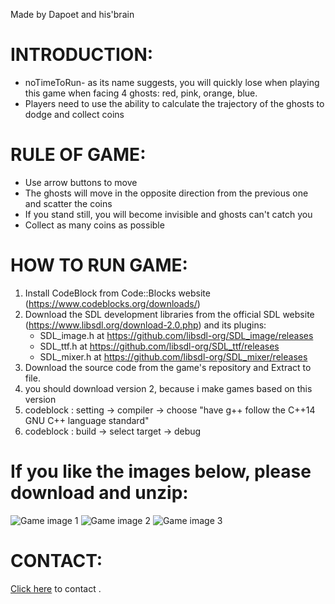 <!DOCTYPE html>
<html>
  <head>
    <meta charset="UTF-8">
    
  </head>
  <body>
    <div>
      <p>Made by Dapoet and his'brain</p>
    </div>
    <div>
      <h1>INTRODUCTION:</h1>
      <ul>
        <li>noTimeToRun- as its name suggests, you will quickly lose when playing this game when facing 4 ghosts: red, pink, orange, blue.</li>
        <li>Players need to use the ability to calculate the trajectory of the ghosts to dodge and collect coins</li>
      </ul>
    </div>
    <div>
      <h1>RULE OF GAME:</h1>
      <ul>
        <li>Use arrow buttons to move</li>
        <li>The ghosts will move in the opposite direction from the previous one and scatter the coins</li>
        <li>If you stand still, you will become invisible and ghosts can't catch you</li>
        <li>Collect as many coins as possible</li>
      </ul>
    </div>
    <div>
      <h1>HOW TO RUN GAME:</h1>
      <ol>
        <li>Install CodeBlock from Code::Blocks website (<a href="https://www.codeblocks.org/downloads/">https://www.codeblocks.org/downloads/</a>)</li>
        <li>Download the SDL development libraries from the official SDL website (<a href="https://www.libsdl.org/download-2.0.php">https://www.libsdl.org/download-2.0.php</a>) and its plugins:
          <ul>
            <li>SDL_image.h at <a href="https://github.com/libsdl-org/SDL_image/releases">https://github.com/libsdl-org/SDL_image/releases</a></li>
            <li>SDL_ttf.h at <a href="https://github.com/libsdl-org/SDL_ttf/releases">https://github.com/libsdl-org/SDL_ttf/releases</a></li>
            <li>SDL_mixer.h at <a href="https://github.com/libsdl-org/SDL_mixer/releases">https://github.com/libsdl-org/SDL_mixer/releases</a></li>
          </ul>
        </li>
        <li>Download the source code from the game's repository and Extract to file.</li>
        <li>you should download version 2, because i make games based on this version</li>
        <li>codeblock : setting -> compiler -> choose "have g++ follow the C++14 GNU C++ language standard"  </li>
        <li>codeblock : build -> select target -> debug </li>
      </ol>
    </div>
    <div>
      <h1>If you like the images below, please download and unzip:</h1>
      <img src="https://user-images.githubusercontent.com/125453182/230768881-fc91cce0-5120-409c-af1d-fcad4548ea2a.png" alt="Game image 1">
      <img src="https://user-images.githubusercontent.com/125453182/230768861-40b11523-2bae-436e-9a6a-b4d29aabd7aa.png" alt="Game image 2">
      <img src="https://user-images.githubusercontent.com/125453182/230768900-dbbf374e-4ca6-4ca0-9292-4eee943dc856.png" alt="Game image 3">
    </div>
    <h1>CONTACT:</h1>
<p><a href="mailto:nguyenquangtuan.tv@gmail.com">Click here</a> to contact .</p>
  </body>
</html>
